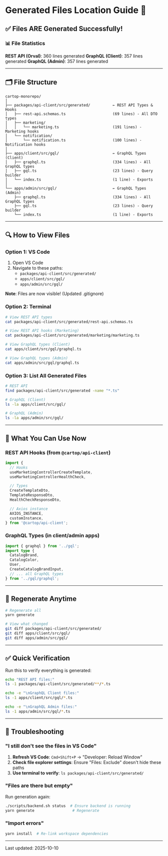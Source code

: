 # Generated Files Location Guide 📁

## ✅ Files ARE Generated Successfully!

### 📊 File Statistics

**REST API (Orval)**: 360 lines generated
**GraphQL (Client)**: 357 lines generated
**GraphQL (Admin)**: 357 lines generated

---

## 🗂️ File Structure

```
cartop-monorepo/
│
├── packages/api-client/src/generated/          ← REST API Types & Hooks
│   ├── rest-api.schemas.ts                     (69 lines) - All DTO types
│   ├── marketing/
│   │   └── marketing.ts                        (191 lines) - Marketing hooks
│   └── notification/
│       └── notification.ts                     (100 lines) - Notification hooks
│
├── apps/client/src/gql/                        ← GraphQL Types (Client)
│   ├── graphql.ts                              (334 lines) - All GraphQL types
│   ├── gql.ts                                  (23 lines) - Query builder
│   └── index.ts                                (1 line) - Exports
│
└── apps/admin/src/gql/                         ← GraphQL Types (Admin)
    ├── graphql.ts                              (334 lines) - All GraphQL types
    ├── gql.ts                                  (23 lines) - Query builder
    └── index.ts                                (1 line) - Exports
```

---

## 🔍 How to View Files

### Option 1: VS Code

1. Open VS Code
2. Navigate to these paths:
   - `packages/api-client/src/generated/`
   - `apps/client/src/gql/`
   - `apps/admin/src/gql/`

**Note**: Files are now visible! (Updated .gitignore)

### Option 2: Terminal

```bash
# View REST API types
cat packages/api-client/src/generated/rest-api.schemas.ts

# View REST API hooks (Marketing)
cat packages/api-client/src/generated/marketing/marketing.ts

# View GraphQL types (Client)
cat apps/client/src/gql/graphql.ts

# View GraphQL types (Admin)
cat apps/admin/src/gql/graphql.ts
```

### Option 3: List All Generated Files

```bash
# REST API
find packages/api-client/src/generated -name "*.ts"

# GraphQL (Client)
ls -la apps/client/src/gql/

# GraphQL (Admin)
ls -la apps/admin/src/gql/
```

---

## 🎯 What You Can Use Now

### REST API Hooks (from `@cartop/api-client`)

```typescript
import {
  // Hooks
  useMarketingControllerCreateTemplate,
  useMarketingControllerHealthCheck,

  // Types
  CreateTemplateDto,
  TemplateResponseDto,
  HealthCheckResponseDto,

  // Axios instance
  AXIOS_INSTANCE,
  customInstance,
} from '@cartop/api-client';
```

### GraphQL Types (in client/admin apps)

```typescript
import { graphql } from '../gql';
import type {
  CatalogBrand,
  CatalogColor,
  User,
  CreateCatalogBrandInput,
  // ... all GraphQL types
} from '../gql/graphql';
```

---

## 🔄 Regenerate Anytime

```bash
# Regenerate all
yarn generate

# View what changed
git diff packages/api-client/src/generated/
git diff apps/client/src/gql/
git diff apps/admin/src/gql/
```

---

## ✅ Quick Verification

Run this to verify everything is generated:

```bash
echo "REST API files:"
ls -1 packages/api-client/src/generated/**/*.ts

echo -e "\nGraphQL Client files:"
ls -1 apps/client/src/gql/*.ts

echo -e "\nGraphQL Admin files:"
ls -1 apps/admin/src/gql/*.ts
```

---

## 🐛 Troubleshooting

### "I still don't see the files in VS Code"

1. **Refresh VS Code**: `Cmd+Shift+P` → "Developer: Reload Window"
2. **Check file explorer settings**: Ensure "Files: Exclude" doesn't hide these paths
3. **Use terminal to verify**: `ls packages/api-client/src/generated/`

### "Files are there but empty"

Run generation again:
```bash
./scripts/backend.sh status  # Ensure backend is running
yarn generate                 # Regenerate
```

### "Import errors"

```bash
yarn install  # Re-link workspace dependencies
```

---

Last updated: 2025-10-10
